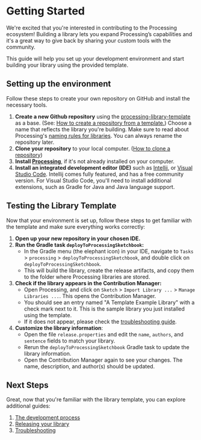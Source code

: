 # Getting Started
We're excited that you're interested in contributing to the Processing ecosystem! Building a library lets you expand Processing’s capabilities and it's a great way to give back by sharing your custom tools with the community.

This guide will help you set up your development environment and start building your library using the provided template.


## Setting up the environment
Follow these steps to create your own repository on GitHub and install the necessary tools.

1. **Create a new Github repository** using the [processing-library-template](https://github.com/processing/processing-library-template)
   as a base.
   (See: [How to create a repository from a template.](https://docs.github.com/en/repositories/creating-and-managing-repositories/creating-a-repository-from-a-template))
   Choose a name that reflects the library you're building. Make sure to read about Processing's [naming rules for libraries](https://github.com/benfry/processing4/wiki/Library-Basics#library-naming-rules). You can always rename the repository later.
2. **Clone your repository** to your local computer.
   ([How to clone a repository](https://docs.github.com/en/repositories/creating-and-managing-repositories/cloning-a-repository))
3. **Install [Processing](https://processing.org/download)**, if it's not already installed on your computer.
4. **Install an integrated development editor (IDE)** such as [Intellij](https://www.jetbrains.com/idea/download), 
   or [Visual Studio Code](https://code.visualstudio.com/).
   Intellij comes fully featured, and has a free community version. For Visual Studio Code, you'll need to install additional extensions, such as Gradle for Java and Java language support.

## Testing the Library Template
Now that your environment is set up, follow these steps to get familiar with the template and make sure everything works correctly:

1. **Open up your new repository in your chosen IDE.**
2. **Run the Gradle task `deployToProcessingSketchbook`:** 
   - In the Gradle menu (the elephant icon) in your IDE, navigate to `Tasks` > `processing` > 
   `deployToProcessingSketchbook`, and double click on `deployToProcessingSketchbook`. 
   - This will build the library, create the release artifacts, and copy them to the folder 
   where Processing libraries are stored.
3. **Check if the library appears in the Contribution Manager:** 
   - Open Processing, and click on `Sketch` > `Import Library ...` > `Manage Libraries ...`. 
   This opens the Contribution Manager. 
   - You should see an entry named "A Template Example Library" with a check mark next to it. 
   This is the sample library you just installed using the template. 
   - If it does not appear, please check the [troubleshooting guide](troubleshooting.md).
4. **Customize the library information**:
   - Open the file `release.properties` and edit the `name`, `authors`, and `sentence` fields to match your library. 
   - Rerun the `deployToProcessingSketchbook` Gradle task to update the library information.
   - Open the Contribution Manager again to see your changes. The name, description, and author(s) should be updated.

## Next Steps
Great, now that you're familiar with the library template, you can explore additional guides:

1. [The development process](develop)
2. [Releasing your library](release)
3. [Troubleshooting](troubleshooting.md)
